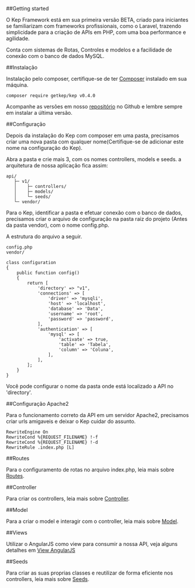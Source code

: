 ##Getting started

O Kep Framework está em sua primeira versão BETA, criado para iniciantes se familiarizam com frameworks profissionais, como o Laravel, trazendo simplicidade para a criação de APIs em PHP, com uma boa performance e agilidade.

Conta com sistemas de Rotas, Controles e modelos e a facilidade de conexão com o banco de dados MySQL.

##Instalação

Instalação pelo composer, certifique-se de ter [Composer](https://getcomposer.org/) instalado em sua máquina.

	composer require getkep/kep v0.4.0

Acompanhe as versões em nosso [repositório](https://github.com/getkep/Kep/releases) no Github e lembre sempre em instalar a última versão.

##Configuração

Depois da instalação do Kep com composer em uma pasta, precisamos criar uma nova pasta com qualquer nome(Certifique-se de adicionar este nome na configuração do Kep).

Abra a pasta e crie mais 3, com os nomes controllers, models e seeds. a arquitetura de nossa aplicação fica assim:

	api/
       ├─ v1/
       │    ├─ controllers/
       │    ├─ models/
       │    └─ seeds/
       └─ vendor/

Para o Kep, identificar a pasta e efetuar conexão com o banco de dados, precisamos criar o arquivo de configuração na pasta raiz do projeto (Antes da pasta vendor), com o nome config.php.

A estrutura do arquivo a seguir.

	config.php
	vendor/

	class configuration
    {
        public function config()
        {
            return [
                'directory' => "v1",
                'connections' => [
                    'driver' => 'mysqli',
                    'host' => 'localhost',
                    'database' => 'Data',
                    'username' => 'root',
                    'password' => 'password',
                ],
                'authentication' => [
                    'mysql' => [
                        'activate' => true,
                        'table' => 'Tabela',
                        'column' => 'Coluna',
                    ],
                ],
            ];
        }
    }

Você pode configurar o nome da pasta onde está localizado a API no 'directory'.

##Configuração Apache2

Para o funcionamento correto da API em um servidor Apache2, precisamos criar urls amigaveis e deixar o Kep cuidar do assunto.

	RewriteEngine On
	RewriteCond %{REQUEST_FILENAME} !-f
	RewriteCond %{REQUEST_FILENAME} !-d
	RewriteRule .index.php [L]

##Routes

Para o configuramento de rotas no arquivo index.php, leia mais sobre [Routes](/#/docs/routing).

##Controller

Para criar os controllers, leia mais sobre [Controller](/#/docs/controller).

##Model

Para a criar o model e interagir com o controller, leia mais sobre [Model](/#/docs/model).

##Views

Utilizar o AngularJS como view para consumir a nossa API, veja alguns detalhes em [View AngularJS](/#/docs/angularjs)

##Seeds

Para criar as suas proprias classes e reutilizar de forma eficiente nos controllers, leia mais sobre [Seeds](/#/docs/seeds).
